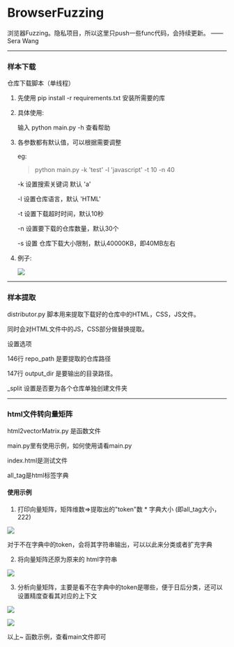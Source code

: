 # BrowserFuzzing

浏览器Fuzzing。隐私项目，所以这里只push一些func代码，会持续更新。 —— Sera Wang

---------------------------------------------

<h3>样本下载</h3>

仓库下载脚本（单线程） 

1. 先使用 pip install -r requirements.txt 安装所需要的库

2. 具体使用:

	输入 python main.py -h 查看帮助

3. 各参数都有默认值，可以根据需要调整

	eg: 

	>python main.py -k 'test' -l 'javascript' -t 10 -n 40

	-k 设置搜索关键词 默认 'a'

	-l 设置仓库语言，默认 'HTML'

	-t 设置下载超时时间，默认10秒

	-n 设置要下载的仓库数量，默认30个

	-s 设置 仓库下载大小限制，默认40000KB，即40MB左右

4. 例子:

	![](http://p6jpvwsnk.bkt.clouddn.com/18-9-6/73710772.jpg)

-------------------------------------------------

<h3>样本提取</h3>

distributor.py 脚本用来提取下载好的仓库中的HTML，CSS，JS文件。

同时会对HTML文件中的JS，CSS部分做替换提取。


设置选项

146行 repo_path 是要提取的仓库路径

147行 output_dir 是要输出的目录路径。

_split 设置是否要为各个仓库单独创建文件夹

--------------------------------------------------------------

<h3>html文件转向量矩阵</h3>


html2vectorMatrix.py 是函数文件

main.py里有使用示例，如何使用请看main.py

index.html是测试文件

all_tag是html标签字典

<h4>使用示例</h4>

1. 打印向量矩阵，矩阵维数=>提取出的"token"数 * 字典大小 (即all_tag大小，222)

![](http://p6jpvwsnk.bkt.clouddn.com/18-9-22/58537887.jpg)

对于不在字典中的token，会将其字符串输出，可以以此来分类或者扩充字典

2. 将向量矩阵还原为原来的 html字符串

![](http://p6jpvwsnk.bkt.clouddn.com/18-9-22/45396356.jpg)

3. 分析向量矩阵，主要是看不在字典中的token是哪些，便于日后分类，还可以设置精度查看其对应的上下文

![](http://p6jpvwsnk.bkt.clouddn.com/18-9-22/30619607.jpg)

![](http://p6jpvwsnk.bkt.clouddn.com/18-9-22/37298078.jpg)


以上~ 函数示例，查看main文件即可
